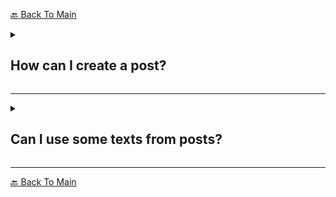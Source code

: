 <a href="https://github.com/CartimDraluc/Cartimpedia/blob/main/README.md">:back: Back To Main</a>

<details>
   <summary><h2>How can I create a post?</h2></summary><br>
    <p>Currently, only the people with Post Creater role in Discord have the permission to create post. You can ask them to create!</p>
</details>
<hr>


<details>
   <summary><h2>Can I use some texts from posts?</h2></summary><br>
    <p>You're FREE to use it. We're glad to share it with you!:hugs:</p>
    <h3><important>NOTE:</important> If you using the posts for presentations/papers or something else,..</h3><br>
    <p>Please do give credit to respective websites, since some of posts are based on those. Also most of the photos are from the internet. Make sure you credit to original photographers/artists as well.</p>
</details>
<hr>



<a href="https://github.com/CartimDraluc/Cartimpedia/blob/main/README.md">:back: Back To Main</a>